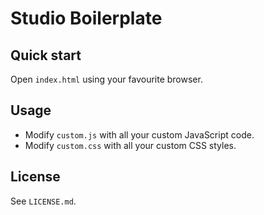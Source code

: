 # Studio Boilerplate

## Quick start

Open `index.html` using your favourite browser.

## Usage

* Modify `custom.js` with all your custom JavaScript code.
* Modify `custom.css` with all your custom CSS styles.

## License

See `LICENSE.md`.

